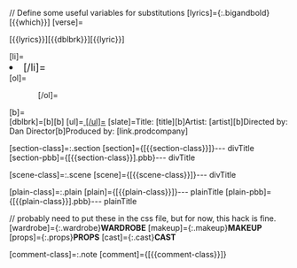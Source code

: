 
// Define some useful variables for substitutions
[lyrics]={:.bigandbold}[{{which}}]
[verse]=<div class="lyrics"><p class="lyrics italic">[{{lyrics}}][{{dblbrk}}][{{lyric}}]</p></div>
[li]=<li style="font-size:1.3em">
[/li]=</li>
[ol]=<div class="extras"><ol style="margin-left:2em">
[/ol]=</ol></div>
[b]=<br />
[dblbrk]=[b][b]
[ul]=<span style="text-decoration:underline">
[/ul]=</span>
[slate]=Title: [title][b]Artist: [artist][b]Directed by: Dan Director[b]Produced by: [link.prodcompany]

[section-class]=:.section
[section]={[{{section-class}}]}--- divTitle
[section-pbb]={[{{section-class}}].pbb}--- divTitle

[scene-class]=:.scene
[scene]={[{{scene-class}}]}--- divTitle


[plain-class]=:.plain
[plain]={[{{plain-class}}]}--- plainTitle
[plain-pbb]={[{{plain-class}}].pbb}--- plainTitle

// probably need to put these in the css file, but for now, this hack is fine.
[wardrobe]={:.wardrobe}**WARDROBE**
[makeup]={:.makeup}**MAKEUP**
[props]={:.props}**PROPS**
[cast]={:.cast}**CAST**

[comment-class]=:.note
[comment]={[{{comment-class}}]}
